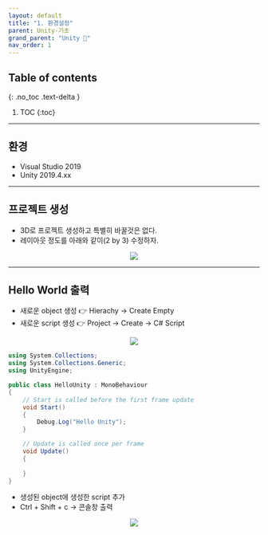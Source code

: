```yaml
---
layout: default
title: "1. 환경설정"
parent: Unity-기초
grand_parent: "Unity 🎡"
nav_order: 1
---
```


## Table of contents
{: .no_toc .text-delta }

1. TOC
{:toc}

---

## 환경

* Visual Studio 2019
* Unity 2019.4.xx

---

## 프로젝트 생성

* 3D로 프로젝트 생성하고 특별히 바꿀것은 없다.
* 레이아웃 정도를 아래와 같이(2 by 3) 수정하자.

<p align="center">
  <img src="https://taehyungs-programming-blog.github.io/blog/assets/images/csharp/unity/unity-1-1.png"/>
</p>

---

## Hello World 출력

* 새로운 object 생성 👉 Hierachy -> Create Empty
* 새로운 script 생성 👉 Project -> Create -> C# Script

<p align="center">
  <img src="https://taehyungs-programming-blog.github.io/blog/assets/images/csharp/unity/unity-1-2.png"/>
</p>

```csharp
using System.Collections;
using System.Collections.Generic;
using UnityEngine;

public class HelloUnity : MonoBehaviour
{
    // Start is called before the first frame update
    void Start()
    {
        Debug.Log("Hello Unity");
    }

    // Update is called once per frame
    void Update()
    {
        
    }
}
```

* 생성된 object에 생성한 script 추가
* Ctrl + Shift + c -> 콘솔창 출력

<p align="center">
  <img src="https://taehyungs-programming-blog.github.io/blog/assets/images/csharp/unity/unity-1-3.png"/>
</p>


